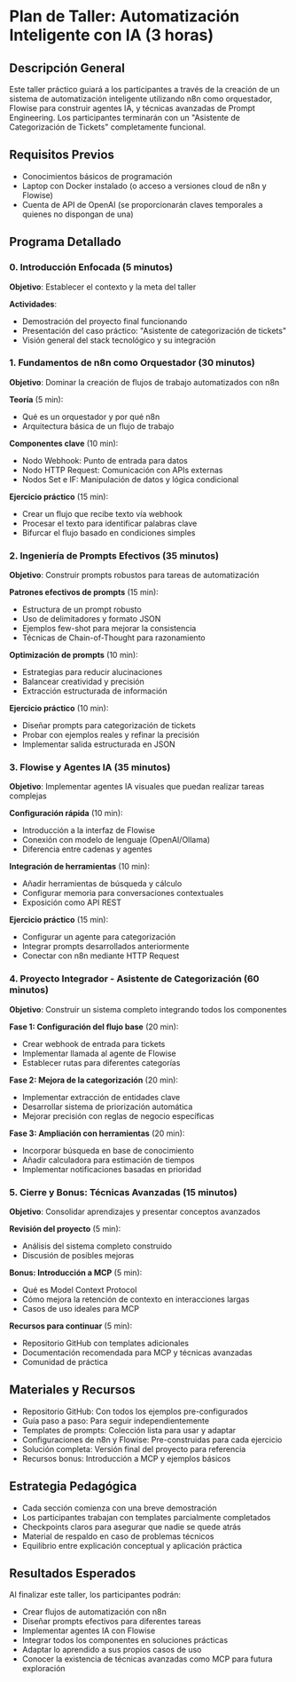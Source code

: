 # Plan de Taller: Automatización Inteligente con IA (3 horas)

## Descripción General
Este taller práctico guiará a los participantes a través de la creación de un sistema de automatización inteligente utilizando n8n como orquestador, Flowise para construir agentes IA, y técnicas avanzadas de Prompt Engineering. Los participantes terminarán con un "Asistente de Categorización de Tickets" completamente funcional.

## Requisitos Previos
- Conocimientos básicos de programación
- Laptop con Docker instalado (o acceso a versiones cloud de n8n y Flowise)
- Cuenta de API de OpenAI (se proporcionarán claves temporales a quienes no dispongan de una)

## Programa Detallado

### 0. Introducción Enfocada (5 minutos)
**Objetivo**: Establecer el contexto y la meta del taller

**Actividades**:
- Demostración del proyecto final funcionando
- Presentación del caso práctico: "Asistente de categorización de tickets"
- Visión general del stack tecnológico y su integración

### 1. Fundamentos de n8n como Orquestador (30 minutos)
**Objetivo**: Dominar la creación de flujos de trabajo automatizados con n8n

**Teoría** (5 min):
- Qué es un orquestador y por qué n8n
- Arquitectura básica de un flujo de trabajo

**Componentes clave** (10 min):
- Nodo Webhook: Punto de entrada para datos
- Nodo HTTP Request: Comunicación con APIs externas
- Nodos Set e IF: Manipulación de datos y lógica condicional

**Ejercicio práctico** (15 min):
- Crear un flujo que recibe texto vía webhook
- Procesar el texto para identificar palabras clave
- Bifurcar el flujo basado en condiciones simples

### 2. Ingeniería de Prompts Efectivos (35 minutos)
**Objetivo**: Construir prompts robustos para tareas de automatización

**Patrones efectivos de prompts** (15 min):
- Estructura de un prompt robusto
- Uso de delimitadores y formato JSON
- Ejemplos few-shot para mejorar la consistencia
- Técnicas de Chain-of-Thought para razonamiento

**Optimización de prompts** (10 min):
- Estrategias para reducir alucinaciones
- Balancear creatividad y precisión
- Extracción estructurada de información

**Ejercicio práctico** (10 min):
- Diseñar prompts para categorización de tickets
- Probar con ejemplos reales y refinar la precisión
- Implementar salida estructurada en JSON

### 3. Flowise y Agentes IA (35 minutos)
**Objetivo**: Implementar agentes IA visuales que puedan realizar tareas complejas

**Configuración rápida** (10 min):
- Introducción a la interfaz de Flowise
- Conexión con modelo de lenguaje (OpenAI/Ollama)
- Diferencia entre cadenas y agentes

**Integración de herramientas** (10 min):
- Añadir herramientas de búsqueda y cálculo
- Configurar memoria para conversaciones contextuales
- Exposición como API REST

**Ejercicio práctico** (15 min):
- Configurar un agente para categorización
- Integrar prompts desarrollados anteriormente
- Conectar con n8n mediante HTTP Request

### 4. Proyecto Integrador - Asistente de Categorización (60 minutos)
**Objetivo**: Construir un sistema completo integrando todos los componentes

**Fase 1: Configuración del flujo base** (20 min):
- Crear webhook de entrada para tickets
- Implementar llamada al agente de Flowise
- Establecer rutas para diferentes categorías

**Fase 2: Mejora de la categorización** (20 min):
- Implementar extracción de entidades clave
- Desarrollar sistema de priorización automática
- Mejorar precisión con reglas de negocio específicas

**Fase 3: Ampliación con herramientas** (20 min):
- Incorporar búsqueda en base de conocimiento
- Añadir calculadora para estimación de tiempos
- Implementar notificaciones basadas en prioridad

### 5. Cierre y Bonus: Técnicas Avanzadas (15 minutos)
**Objetivo**: Consolidar aprendizajes y presentar conceptos avanzados

**Revisión del proyecto** (5 min):
- Análisis del sistema completo construido
- Discusión de posibles mejoras

**Bonus: Introducción a MCP** (5 min):
- Qué es Model Context Protocol
- Cómo mejora la retención de contexto en interacciones largas
- Casos de uso ideales para MCP

**Recursos para continuar** (5 min):
- Repositorio GitHub con templates adicionales
- Documentación recomendada para MCP y técnicas avanzadas
- Comunidad de práctica

## Materiales y Recursos
- Repositorio GitHub: Con todos los ejemplos pre-configurados
- Guía paso a paso: Para seguir independientemente
- Templates de prompts: Colección lista para usar y adaptar
- Configuraciones de n8n y Flowise: Pre-construidas para cada ejercicio
- Solución completa: Versión final del proyecto para referencia
- Recursos bonus: Introducción a MCP y ejemplos básicos

## Estrategia Pedagógica
- Cada sección comienza con una breve demostración
- Los participantes trabajan con templates parcialmente completados
- Checkpoints claros para asegurar que nadie se quede atrás
- Material de respaldo en caso de problemas técnicos
- Equilibrio entre explicación conceptual y aplicación práctica

## Resultados Esperados
Al finalizar este taller, los participantes podrán:
- Crear flujos de automatización con n8n
- Diseñar prompts efectivos para diferentes tareas
- Implementar agentes IA con Flowise
- Integrar todos los componentes en soluciones prácticas
- Adaptar lo aprendido a sus propios casos de uso
- Conocer la existencia de técnicas avanzadas como MCP para futura exploración